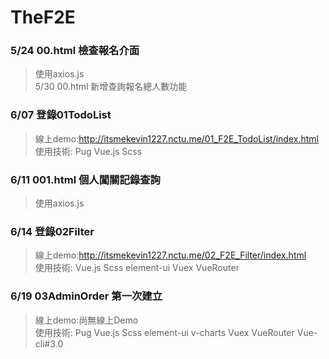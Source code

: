 # TheF2E

### 5/24 00.html 檢查報名介面 
> 使用axios.js  
> 5/30 00.html 新增查詢報名總人數功能  



### 6/07 登錄01TodoList  
> 線上demo:http://itsmekevin1227.nctu.me/01_F2E_TodoList/index.html  
> 使用技術: Pug Vue.js Scss  

### 6/11 001.html 個人闖關記錄查詢  
> 使用axios.js  

### 6/14 登錄02Filter  
> 線上demo:http://itsmekevin1227.nctu.me/02_F2E_Filter/index.html  
> 使用技術: Vue.js Scss element-ui Vuex VueRouter  

### 6/19 03AdminOrder 第一次建立
> 線上demo:尚無線上Demo  
> 使用技術: Pug Vue.js Scss element-ui v-charts Vuex VueRouter Vue-cli#3.0  
